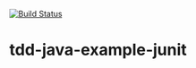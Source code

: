 [![Build Status](https://travis-ci.org/JKausits/tdd-java-example-junit.svg?branch=master)](https://travis-ci.org/JKausits/tdd-java-example-junit)
# tdd-java-example-junit
